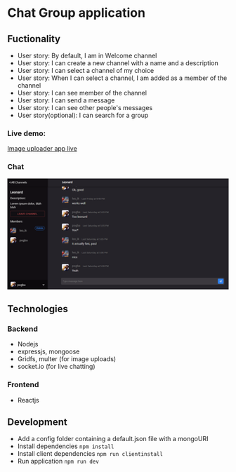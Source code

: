 # Chat Group application

## Fuctionality

- User story: By default, I am in Welcome channel
- User story: I can create a new channel with a name and a description
- User story: I can select a channel of my choice
- User story: When I can select a channel, I am added as a member of the channel
- User story: I can see member of the channel
- User story: I can send a message
- User story: I can see other people's messages
- User story(optional): I can search for a group

### Live demo:

[Image uploader app live](https://lit-citadel-94024.herokuapp.com/)

### Chat

![chat](/images/chatGroup.PNG)

## Technologies

### Backend

- Nodejs
- expressjs, mongoose
- Gridfs, multer (for image uploads)
- socket.io (for live chatting)

### Frontend

- Reactjs

## Development

- Add a config folder containing a default.json file with a mongoURI
- Install dependencies `npm install`
- Install client dependencies `npm run clientinstall`
- Run application `npm run dev`
